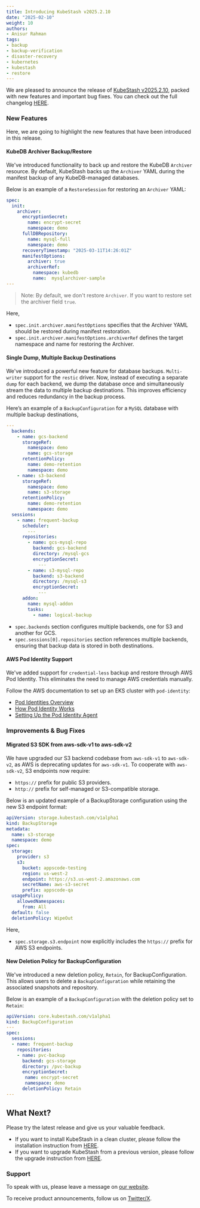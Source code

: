 ```yaml
---
title: Introducing KubeStash v2025.2.10
date: "2025-02-10"
weight: 10
authors:
- Anisur Rahman
tags:
- backup
- backup-verification
- disaster-recovery
- kubernetes
- kubestash
- restore
---
```


We are pleased to announce the release of [KubeStash v2025.2.10](https://kubestash.com/docs/v2025.2.10/setup/), packed with new features and important bug fixes. You can check out the full changelog [HERE](https://github.com/kubestash/CHANGELOG/blob/master/releases/v2025.2.10/README.md).

### New Features

Here, we are going to highlight the new features that have been introduced in this release.

#### KubeDB Archiver Backup/Restore

We've introduced functionality to back up and restore the KubeDB `Archiver` resource. By default, KubeStash backs up the `Archiver` YAML during the manifest backup of any KubeDB-managed databases.

Below is an example of a `RestoreSession` for restoring an `Archiver` YAML:

```yaml
spec:
  init:
    archiver:
      encryptionSecret:
        name: encrypt-secret
        namespace: demo
      fullDBRepository:
        name: mysql-full
        namespace: demo
      recoveryTimestamp: "2025-03-11T14:26:01Z"
      manifestOptions:
        archiver: true
        archiverRef:
          namespace: kubedb
          name:  mysqlarchiver-sample
---
```

> Note: By default, we don't restore `Archiver`. If you want to restore set the archiver field `true`.

Here,
- `spec.init.archiver.manifestOptions` specifies that the Archiver YAML should be restored during manifest restoration.
- `spec.init.archiver.manifestOptions.archiverRef` defines the target namespace and name for restoring the Archiver.

#### Single Dump, Multiple Backup Destinations

We've introduced a powerful new feature for database backups. `Multi-writer` support for the `restic` driver. Now, instead of executing a separate `dump` for each backend, we dump the database once and simultaneously stream the data to multiple backup destinations. This improves efficiency and reduces redundancy in the backup process.

Here’s an example of a `BackupConfiguration` for a `MySQL` database with multiple backup destinations,

```yaml
---
  backends:
    - name: gcs-backend
      storageRef:
        namespace: demo
        name: gcs-storage
      retentionPolicy:
        name: demo-retention
        namespace: demo
    - name: s3-backend
      storageRef:
        namespace: demo
        name: s3-storage
      retentionPolicy:
        name: demo-retention
        namespace: demo
  sessions:
    - name: frequent-backup
      scheduler:
        ---
      repositories:
        - name: gcs-mysql-repo
          backend: gcs-backend
          directory: /mysql-gcs
          encryptionSecret:
            ---
        - name: s3-mysql-repo
          backend: s3-backend
          directory: /mysql-s3
          encryptionSecret:
            ---
      addon:
        name: mysql-addon
        tasks:
          - name: logical-backup
```
- `spec.backends` section configures multiple backends, one for S3 and another for GCS.
- `spec.sessions[0].repositories` section references multiple backends, ensuring that backup data is stored in both destinations.

#### AWS Pod Identity Support

We've added support for `credential-less` backup and restore through AWS Pod Identity. This eliminates the need to manage AWS credentials manually.

Follow the AWS documentation to set up an EKS cluster with `pod-identity`:
- [Pod Identities Overview](https://docs.aws.amazon.com/eks/latest/userguide/pod-identities.html)
- [How Pod Identity Works](https://docs.aws.amazon.com/eks/latest/userguide/pod-id-how-it-works.html)
- [Setting Up the Pod Identity Agent](https://docs.aws.amazon.com/eks/latest/userguide/pod-id-agent-setup.html)

### Improvements & Bug Fixes

#### Migrated S3 SDK from aws-sdk-v1 to aws-sdk-v2

We have upgraded our S3 backend codebase from `aws-sdk-v1` to `aws-sdk-v2`, as AWS is deprecating updates for `aws-sdk-v1`. To cooperate with `aws-sdk-v2`, S3 endpoints now require:

- `https://` prefix for public S3 providers.
- `http://` prefix for self-managed or S3-compatible storage.

Below is an updated example of a BackupStorage configuration using the new S3 endpoint format:

```yaml
apiVersion: storage.kubestash.com/v1alpha1
kind: BackupStorage
metadata:
  name: s3-storage
  namespace: demo
spec:
  storage:
    provider: s3
    s3:
      bucket: appscode-testing
      region: us-west-2
      endpoint: https://s3.us-west-2.amazonaws.com
      secretName: aws-s3-secret
      prefix: appscode-qa
  usagePolicy:
    allowedNamespaces:
      from: All
  default: false
  deletionPolicy: WipeOut
```

Here,
- `spec.storage.s3.endpoint` now explicitly includes the `https://` prefix for AWS S3 endpoints.

#### New Deletion Policy for BackupConfiguration

We've introduced a new deletion policy, `Retain`, for BackupConfiguration. This allows users to delete a `BackupConfiguration` while retaining the associated snapshots and repository.

Below is an example of a `BackupConfiguration` with the deletion policy set to `Retain`:

```yaml
apiVersion: core.kubestash.com/v1alpha1
kind: BackupConfiguration
---
spec:
  sessions:
  - name: frequent-backup
    repositories: 
    - name: pvc-backup
      backend: gcs-storage
      directory: /pvc-backup
      encryptionSecret:
       name: encrypt-secret 
       namespace: demo
      deletionPolicy: Retain
---
```

## What Next?
Please try the latest release and give us your valuable feedback.

- If you want to install KubeStash in a clean cluster, please follow the installation instruction from [HERE](https://kubestash.com/docs/v2025.2.10/setup/install/kubestash/).
- If you want to upgrade KubeStash from a previous version, please follow the upgrade instruction from [HERE](https://kubestash.com/docs/v2025.2.10/setup/upgrade/).

### Support

To speak with us, please leave a message on [our website](https://appscode.com/contact/).

To receive product announcements, follow us on [Twitter/X](https://twitter.com/KubeStash).